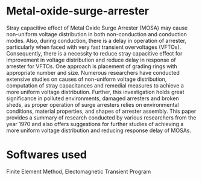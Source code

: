 # Metal-oxide-surge-arrester
Stray capacitive effect of Metal Oxide Surge Arrester (MOSA) may cause non-uniform voltage distribution in both non-conduction and conduction modes. Also, during conduction, there is a delay in operation of arrester, particularly when faced with very fast transient overvoltages (VFTOs). Consequently, there is a necessity to reduce stray capacitive effect for improvement in voltage distribution and reduce delay in response of arrester for VFTOs. One approach is placement of grading rings with appropriate number and size. Numerous researchers have conducted extensive studies on causes of non-uniform voltage distribution, computation of stray capacitances and remedial measures to achieve a more uniform voltage distribution. Further, this investigation holds great significance in polluted environments, damaged arresters and broken sheds, as proper operation of surge arresters relies on environmental conditions, material properties, and shapes of arrester assembly. This paper provides a summary of research conducted by various researchers from the year 1970 and also offers suggestions for further studies of achieving a more uniform voltage distribution and reducing response delay of MOSAs.
# Softwares used
Finite Element Method, Electomagnetic Transient Program
